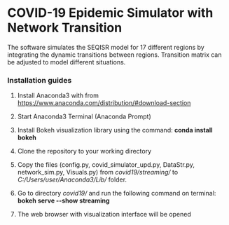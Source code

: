 # COVID-19 Epidemic Simulator with Network Transition

The software simulates the SEQISR model for 17 different regions by integrating the dynamic transitions between regions.
Transition matrix can be adjusted to model different situations.


### Installation guides


1) Install Anaconda3 with from https://www.anaconda.com/distribution/#download-section

2) Start Anaconda3 Terminal (Anaconda Prompt)

3) Install Bokeh visualization library using the command: **conda install bokeh**

4) Clone the repository to your working directory

5) Copy the files (config.py, covid_simulator_upd.py, DataStr.py, network_sim.py, Visuals.py) from *covid19/streaming/* to *C:/Users/user/Anaconda3/Lib/* folder.

6) Go to directory *covid19/* and run the following command on terminal: **bokeh serve --show streaming**

7) The web browser with visualization interface will be opened
